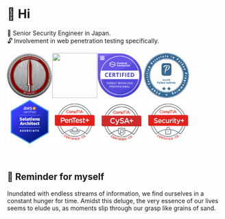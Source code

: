 # 🍵 Hi 
📖 Senior Security Engineer in Japan.  
🔓 Involvement in web penetration testing specifically.  

<img width="105" height="105" alt src="./images/CRTO.png"><img width="105" height="105" alt src="https://api.accredible.com/v1/frontend/credential_website_embed_image/badge/79200051"><img width="105" height="105" alt src="./images/ctmp.png"> <img width="105" height="105" alt src="./images/pcap-31-03.png"><img width="105" height="105" alt src="./images/AWSSAA.png"><img width="105" height="105" alt src="./images/PenTest+.png"> <img width="105" height="105" alt src="./images/CySA+.png"> <img width="105" height="105" alt src="./images/Security+.png">

<br>

## 📍 Reminder for myself
Inundated with endless streams of information, we find ourselves in a constant hunger for time. Amidst this deluge, the very essence of our lives seems to elude us, as moments slip through our grasp like grains of sand.
